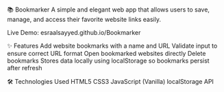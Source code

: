 📚 Bookmarker
A simple and elegant web app that allows users to save, manage, and access their favorite website links easily.

Live Demo: esraalsayyed.github.io/Bookmarker

✨ Features
Add website bookmarks with a name and URL
Validate input to ensure correct URL format
Open bookmarked websites directly
Delete bookmarks
Stores data locally using localStorage so bookmarks persist after refresh

🛠️ Technologies Used
HTML5
CSS3
JavaScript (Vanilla)
localStorage API

